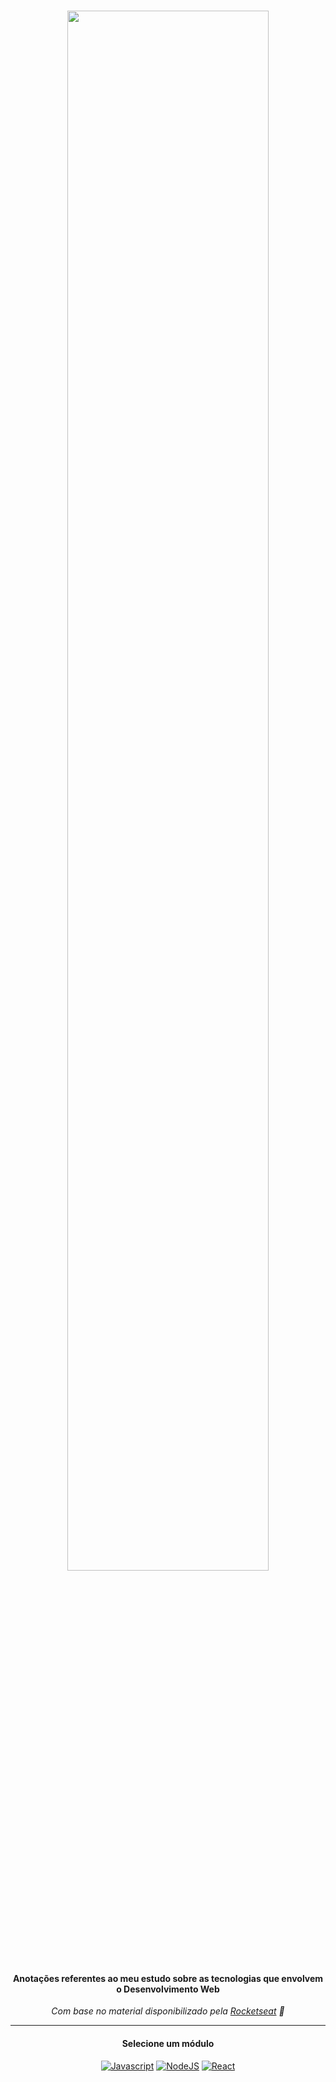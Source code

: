 <div  align="center">
<!-- Top Image and Title -->
<h1>
<img  src="https://i.imgur.com/ZgjxOT4.png"  width="80%"><br/>
</h1>
<!-- Subtitle/Description -->
  
#### Anotações referentes ao meu estudo sobre as tecnologias que envolvem o Desenvolvimento Web
*Com base no material disponibilizado pela [Rocketseat](https://rocketseat.com.br/) 🚀*
<hr>

#### Selecione um módulo<br>

[![Javascript](https://img.shields.io/badge/javascript%20-%23323330.svg?&style=for-the-badge&logo=javascript&logoColor=black&color=ffe05d)](./JAVASCRIPT.md)
[![NodeJS](https://img.shields.io/badge/node.js%20-%2343853D.svg?&style=for-the-badge&logo=node.js&logoColor=white&color=28df99)](./NODE.md)
[![React](https://img.shields.io/badge/react%20-%2320232a.svg?&style=for-the-badge&logo=react&logoColor=FFF&color=19d3da)](./REACT.md)

</div>
